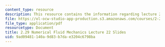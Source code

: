 ```yaml
---
content_type: resource
description: This resource contains the information regarding lecture 22 slides.
file: https://ol-ocw-studio-app-production.s3.amazonaws.com/courses/2-29-numerical-fluid-mechanics-spring-2015/9ad09481140a9d83b7dae3204c6798ba_MIT2_29S15_Lecture22.pdf
file_type: application/pdf
resourcetype: Document
title: 2.29 Numerical Fluid Mechanics Lecture 22 Slides
uid: 9ad09481-140a-9d83-b7da-e3204c6798ba
---
```

